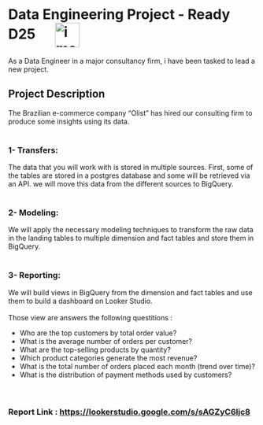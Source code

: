 # Data Engineering Project - Ready D25 &nbsp; &nbsp; &nbsp;<img align="center" width="50" alt="image" src="https://github.com/Ready-Talent/data-engineering-project-template/assets/70844012/4c10ad15-6b48-4ce3-9829-9e823191b410">

As a Data Engineer in a major consultancy firm, i have been tasked to lead a new project.

## Project Description 
The Brazilian e-commerce company “Olist” has hired our consulting firm to produce some insights using its data. 
<br>
<br>

### 1- Transfers:
The data that you will work with is stored in multiple sources. First, some of the tables are stored in a postgres database and some will be retrieved via an API. we will move this data from the different sources to BigQuery.<br>
<br>

### 2- Modeling:
We will apply the necessary modeling techniques to transform the raw data in the landing tables to multiple dimension and fact tables and store them in BigQuery. 
<br>
<br>

### 3- Reporting:
We will build views in BigQuery from the dimension and fact tables and use them to build a dashboard on Looker Studio.
<br><br>
Those view are answers the following questitions :

- Who are the top customers by total order value?  
- What is the average number of orders per customer?  
- What are the top-selling products by quantity?  
- Which product categories generate the most revenue?  
- What is the total number of orders placed each month (trend over time)?  
- What is the distribution of payment methods used by customers?  
<br><br>

### Report Link : https://lookerstudio.google.com/s/sAGZyC6ljc8
